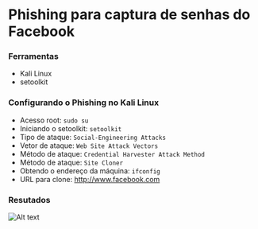# Phishing para captura de senhas do Facebook

### Ferramentas

- Kali Linux
- setoolkit

### Configurando o Phishing no Kali Linux

- Acesso root: ``` sudo su ```
- Iniciando o setoolkit: ``` setoolkit ```
- Tipo de ataque: ``` Social-Engineering Attacks ```
- Vetor de ataque: ``` Web Site Attack Vectors ```
- Método de ataque: ```Credential Harvester Attack Method ```
- Método de ataque: ``` Site Cloner ```
- Obtendo o endereço da máquina: ``` ifconfig ```
- URL para clone: http://www.facebook.com

### Resutados

![Alt text](.[/passwd.png "Optional title](https://github.com/IasminDias/cibersecurity-desafio-phishing/blob/master/printsenhacapturada.PNG)https://github.com/IasminDias/cibersecurity-desafio-phishing/blob/master/printsenhacapturada.PNG")
